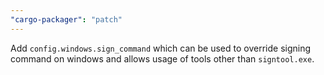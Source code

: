 ```yaml
---
"cargo-packager": "patch"
---
```


Add `config.windows.sign_command` which can be used to override signing command on windows and allows usage of tools other than `signtool.exe`.
